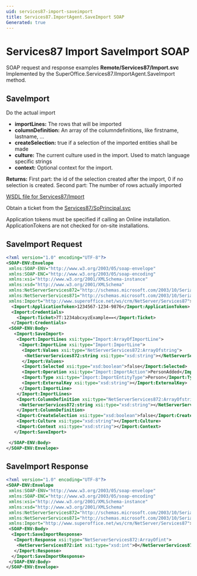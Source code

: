 ```yaml
---
uid: services87-import-saveimport
title: Services87.ImportAgent.SaveImport SOAP
Generated: true
---
```


# Services87 Import SaveImport SOAP

SOAP request and response examples **Remote/Services87/Import.svc**
Implemented by the <see cref="M:SuperOffice.Services87.IImportAgent.SaveImport">SuperOffice.Services87.IImportAgent.SaveImport</see> method.

## SaveImport

Do the actual import

* **importLines:** The rows that will be imported
* **columnDefinition:** An array of the columndefinitions, like firstname, lastname, ...
* **createSelection:** true if a selection of the imported entities shall be made
* **culture:** The current culture used in the import. Used to match language specific strings
* **context:** Optional context for the import.

**Returns:** First part: the id of the selection created after the import, 0 if no selection is created. Second part: The number of rows actually imported


[WSDL file for Services87/Import](../Services87-Import.md)

Obtain a ticket from the [Services87/SoPrincipal.svc](../SoPrincipal/index.md)

Application tokens must be specified if calling an Online installation. ApplicationTokens are not checked for on-site installations.

## SaveImport Request

```xml
<?xml version="1.0" encoding="UTF-8"?>
<SOAP-ENV:Envelope
 xmlns:SOAP-ENV="http://www.w3.org/2003/05/soap-envelope"
 xmlns:SOAP-ENC="http://www.w3.org/2003/05/soap-encoding"
 xmlns:xsi="http://www.w3.org/2001/XMLSchema-instance"
 xmlns:xsd="http://www.w3.org/2001/XMLSchema"
 xmlns:NetServerServices872="http://schemas.microsoft.com/2003/10/Serialization/Arrays"
 xmlns:NetServerServices871="http://schemas.microsoft.com/2003/10/Serialization/"
 xmlns:Import="http://www.superoffice.net/ws/crm/NetServer/Services87">
  <Import:ApplicationToken>1234567-1234-9876</Import:ApplicationToken>
  <Import:Credentials>
    <Import:Ticket>7T:1234abcxyzExample==</Import:Ticket>
  </Import:Credentials>
 <SOAP-ENV:Body>
   <Import:SaveImport>
    <Import:ImportLines xsi:type="Import:ArrayOfImportLine">
     <Import:ImportLine xsi:type="Import:ImportLine">
      <Import:Values xsi:type="NetServerServices872:ArrayOfstring">
       <NetServerServices872:string xsi:type="xsd:string"></NetServerServices872:string>
      </Import:Values>
      <Import:Selected xsi:type="xsd:boolean">false</Import:Selected>
      <Import:Operation xsi:type="Import:ImportAction">PersonAdded</Import:Operation>
      <Import:Type xsi:type="Import:ImportEntityType">Person</Import:Type>
      <Import:ExternalKey xsi:type="xsd:string"></Import:ExternalKey>
     </Import:ImportLine>
    </Import:ImportLines>
    <Import:ColumnDefinition xsi:type="NetServerServices872:ArrayOfstring">
     <NetServerServices872:string xsi:type="xsd:string"></NetServerServices872:string>
    </Import:ColumnDefinition>
    <Import:CreateSelection xsi:type="xsd:boolean">false</Import:CreateSelection>
    <Import:Culture xsi:type="xsd:string"></Import:Culture>
    <Import:Context xsi:type="xsd:string"></Import:Context>
   </Import:SaveImport>

 </SOAP-ENV:Body>
</SOAP-ENV:Envelope>

```


## SaveImport Response

```xml
<?xml version="1.0" encoding="UTF-8"?>
<SOAP-ENV:Envelope
 xmlns:SOAP-ENV="http://www.w3.org/2003/05/soap-envelope"
 xmlns:SOAP-ENC="http://www.w3.org/2003/05/soap-encoding"
 xmlns:xsi="http://www.w3.org/2001/XMLSchema-instance"
 xmlns:xsd="http://www.w3.org/2001/XMLSchema"
 xmlns:NetServerServices872="http://schemas.microsoft.com/2003/10/Serialization/Arrays"
 xmlns:NetServerServices871="http://schemas.microsoft.com/2003/10/Serialization/"
 xmlns:Import="http://www.superoffice.net/ws/crm/NetServer/Services87">
 <SOAP-ENV:Body>
  <Import:SaveImportResponse>
   <Import:Response xsi:type="NetServerServices872:ArrayOfint">
    <NetServerServices872:int xsi:type="xsd:int">0</NetServerServices872:int>
   </Import:Response>
  </Import:SaveImportResponse>
 </SOAP-ENV:Body>
</SOAP-ENV:Envelope>

```

